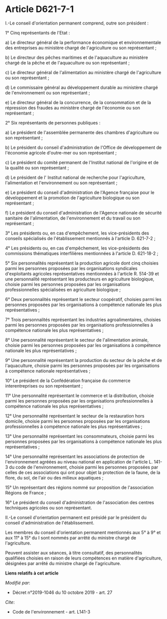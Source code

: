 # Article D621-7-1

I.-Le conseil d'orientation permanent comprend, outre son président : 

1° Cinq représentants de l'Etat : 

a) Le directeur général de la performance économique et environnementale des entreprises au ministère chargé de l'agriculture
ou son représentant ; 

b) Le directeur des pêches maritimes et de l'aquaculture au ministère chargé de la pêche et de l'aquaculture ou son
représentant ; 

c) Le directeur général de l'alimentation au ministère chargé de l'agriculture ou son représentant ; 

d) Le commissaire général au développement durable au ministère chargé de l'environnement ou son représentant ; 

e) Le directeur général de la concurrence, de la consommation et de la répression des fraudes au ministère chargé de
l'économie ou son représentant ; 

2° Six représentants de personnes publiques : 

a) Le président de l'assemblée permanente des chambres d'agriculture ou son représentant ; 

b) Le président du conseil d'administration de l'Office de développement de l'économie agricole d'outre-mer ou son
représentant ; 

c) Le président du comité permanent de l'Institut national de l'origine et de la qualité ou son représentant ; 

d) Le président de l'     Institut national de recherche pour l'agriculture, l'alimentation et l'environnement ou son
représentant ; 

e) Le président du conseil d'administration de l'Agence française pour le développement et la promotion de l'agriculture
biologique ou son représentant ; 

f) Le président du conseil d'administration de l'Agence nationale de sécurité sanitaire de l'alimentation, de l'environnement
et du travail ou son représentant ; 

3° Les présidents ou, en cas d'empêchement, les vice-présidents des conseils spécialisés de l'établissement mentionnés à
l'article D. 621-7-2 ; 

4° Les présidents ou, en cas d'empêchement, les vice-présidents des commissions thématiques interfilières mentionnées à
l'article D. 621-18-2 ; 

5° Six personnalités représentant la production agricole dont cinq choisies parmi les personnes proposées par les
organisations syndicales d'exploitants agricoles représentatives mentionnées à l'article R. 514-39 et une personnalité
représentant les producteurs en agriculture biologique, choisie parmi les personnes proposées par les organisations
professionnelles spécialisées en agriculture biologique ; 

6° Deux personnalités représentant le secteur coopératif, choisies parmi les personnes proposées par les organisations à
compétence nationale les plus représentatives ; 

7° Trois personnalités représentant les industries agroalimentaires, choisies parmi les personnes proposées par les
organisations professionnelles à compétence nationale les plus représentatives ; 

8° Une personnalité représentant le secteur de l'alimentation animale, choisie parmi les personnes proposées par les
organisations à compétence nationale les plus représentatives ; 

9° Une personnalité représentant la production du secteur de la pêche et de l'aquaculture, choisie parmi les personnes
proposées par les organisations à compétence nationale représentatives ; 

10° Le président de la Confédération française du commerce interentreprises ou son représentant ; 

11° Une personnalité représentant le commerce et la distribution, choisie parmi les personnes proposées par les organisations
professionnelles à compétence nationale les plus représentatives ; 

12° Une personnalité représentant le secteur de la restauration hors domicile, choisie parmi les personnes proposées par les
organisations professionnelles à compétence nationale les plus représentatives ; 

13° Une personnalité représentant les consommateurs, choisie parmi les personnes proposées par les organisations à compétence
nationale les plus représentatives ; 

14° Une personnalité représentant les associations de protection de l'environnement agréées au niveau national en application
de l'article L. 141-3 du code de l'environnement, choisie parmi les personnes proposées par celles de ces associations qui
ont pour objet la protection de la faune, de la flore, du sol, de l'air ou des milieux aquatiques ; 

15° Un représentant des régions nommé sur proposition de l'association Régions de France ; 

16° Le président du conseil d'administration de l'association des centres techniques agricoles ou son représentant. 

II.-Le conseil d'orientation permanent est présidé par le président du conseil d'administration de l'établissement. 

Les membres du conseil d'orientation permanent mentionnés aux 5° à 9° et aux 11° à 15° du I sont nommés par arrêté du
ministre chargé de l'agriculture. 

Peuvent assister aux séances, à titre consultatif, des personnalités qualifiées choisies en raison de leurs compétences en
matière d'agriculture, désignées par arrêté du ministre chargé de l'agriculture.

**Liens relatifs à cet article**

_Modifié par_:

  - Décret n°2019-1046 du 10 octobre 2019 - art. 27

_Cite_:

  - Code de l'environnement - art. L141-3

